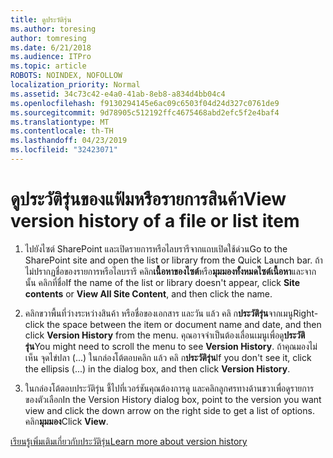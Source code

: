 ```yaml
---
title: ดูประวัติรุ่น
ms.author: toresing
author: tomresing
ms.date: 6/21/2018
ms.audience: ITPro
ms.topic: article
ROBOTS: NOINDEX, NOFOLLOW
localization_priority: Normal
ms.assetid: 34c73c42-e4a0-41ab-8eb8-a834d4bb04c4
ms.openlocfilehash: f9130294145e6ac09c6503f04d24d327c0761de9
ms.sourcegitcommit: 9d78905c512192ffc4675468abd2efc5f2e4baf4
ms.translationtype: MT
ms.contentlocale: th-TH
ms.lasthandoff: 04/23/2019
ms.locfileid: "32423071"
---
```

# <a name="view-version-history-of-a-file-or-list-item"></a><span data-ttu-id="842c3-102">ดูประวัติรุ่นของแฟ้มหรือรายการสินค้า</span><span class="sxs-lookup"><span data-stu-id="842c3-102">View version history of a file or list item</span></span>

1. <span data-ttu-id="842c3-103">ไปยังไซต์ SharePoint และเปิดรายการหรือไลบรารีจากแถบเปิดใช้ด่วน</span><span class="sxs-lookup"><span data-stu-id="842c3-103">Go to the SharePoint site and open the list or library from the Quick Launch bar.</span></span> <span data-ttu-id="842c3-104">ถ้าไม่ปรากฏชื่อของรายการหรือไลบรารี คลิก**เนื้อหาของไซต์**หรือ**มุมมองทั้งหมดไซต์เนื้อหา**และจากนั้น คลิกที่ชื่อ</span><span class="sxs-lookup"><span data-stu-id="842c3-104">If the name of the list or library doesn't appear, click **Site contents** or **View All Site Content**, and then click the name.</span></span>
    
2. <span data-ttu-id="842c3-105">คลิกขวาพื้นที่ว่างระหว่างสินค้า หรือชื่อของเอกสาร และวัน แล้ว คลิ ก**ประวัติรุ่น**จากเมนู</span><span class="sxs-lookup"><span data-stu-id="842c3-105">Right-click the space between the item or document name and date, and then click **Version History** from the menu.</span></span> <span data-ttu-id="842c3-106">คุณอาจจำเป็นต้องเลื่อนเมนูเพื่อดู**ประวัติรุ่น**</span><span class="sxs-lookup"><span data-stu-id="842c3-106">You might need to scroll the menu to see **Version History**.</span></span> <span data-ttu-id="842c3-107">ถ้าคุณมองไม่เห็น จุดไข่ปลา (...) ในกล่องโต้ตอบคลิก แล้ว คลิ ก**ประวัติรุ่น**</span><span class="sxs-lookup"><span data-stu-id="842c3-107">If you don't see it, click the ellipsis (...) in the dialog box, and then click **Version History**.</span></span>
    
3. <span data-ttu-id="842c3-108">ในกล่องโต้ตอบประวัติรุ่น ชี้ไปที่เวอร์ชันคุณต้องการดู และคลิกลูกศรทางด้านขวาเพื่อดูรายการของตัวเลือก</span><span class="sxs-lookup"><span data-stu-id="842c3-108">In the Version History dialog box, point to the version you want view and click the down arrow on the right side to get a list of options.</span></span> <span data-ttu-id="842c3-109">คลิก**มุมมอง**</span><span class="sxs-lookup"><span data-stu-id="842c3-109">Click **View**.</span></span>
    
[<span data-ttu-id="842c3-110">เรียนรู้เพิ่มเติมเกี่ยวกับประวัติรุ่น</span><span class="sxs-lookup"><span data-stu-id="842c3-110">Learn more about version history</span></span>](https://go.microsoft.com/fwlink/?linkid=875709)
  

